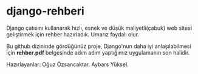 # django-rehberi

Django çatısını kullanarak hızlı, esnek ve düşük maliyetli(çabuk) web sitesi geliştirmek için rehber hazırladık. Umarız faydalı olur. 

Bu github dizininde gördüğünüz proje, Django'nun daha iyi anlaşılabilmesi için **rehber.pdf** belgesinde adım adım yaptığımız uygulamanın son halidir.

Hazırlayanlar:
	Oğuz Özsancaktar.
	Aybars Yüksel.
